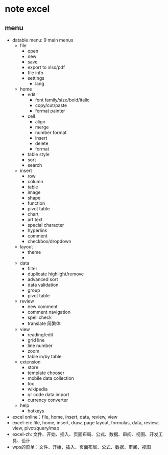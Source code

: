 # note excel

## menu
- datable menu: 9 main menus
    - file
        - open
        - new
        - save
        - export to xlsx/pdf
        - file info
        - settings
            - lang
    - home
        - edit
            - font family/size/bold/italic
            - copy/cut/paste
            - format painter
        - cell
            - align
            - merge
            - number format
            - insert
            - delete
            - format
        - table style
        - sort
        - search
    - insert
        - row
        - column
        - table
        - image
        - shape
        - function
        - pivot table
        - chart
        - art text
        - special character
        - hyperlink
        - comment
        - checkbox/dropdown
    - layout
        - theme
        - 
    - data
        - filter
        - duplicate highlight/remove
        - advanced sort
        - data validation
        - group
        - pivot table
    - review
        - new comment
        - comment navigation
        - spell check
        - translate 简繁体
    - view
        - reading/edit
        - grid line
        - line number
        - zoom
        - table in/by table 
    - extension
        - store
        - template chooser
        - mobile data collection
        - toc
        - wikipedia
        - qr code data import
        - currency converter
    - help
        - hotkeys
- excel online：file, home, insert, data, review, view 
- excel-en: file, home, insert, draw, page layout, formulas, data, review, view, pivot/query/map
- excel-zh: 文件、开始、插入、页面布局、公式、数据、审阅、视图、开发工具、设计
- wps的菜单：文件、开始、插入、页面布局、公式、数据、审阅、视图


